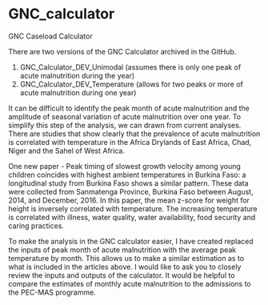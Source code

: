 # GNC_calculator
GNC Caseload Calculator

There are two versions of the GNC Calculator archived in the GitHub. 
1. GNC_Calculator_DEV_Unimodal (assumes there is only one peak of acute malnutrition during the year)
2. GNC_Calculator_DEV_Temperature (allows for two peaks or more of acute malnutrition during one year)

It can be difficult to identify the peak month of acute malnutrition and the amplitude of seasonal variation of acute malnutrition over one year. To simplify this step of the analysis, we can drawn from current analyses.  There are studies that show clearly that the prevalence of acute malnutrition is correlated with temperature in the Africa Drylands of East Africa, Chad, Niger and the Sahel of West Africa. 

One new paper - Peak timing of slowest growth velocity among young children coincides with highest ambient temperatures in Burkina Faso: a longitudinal study  from Burkina Faso shows a similar pattern.  These data were collected from Sanmatenga Province, Burkina Faso between August, 2014, and December, 2016.  In this paper, the mean z-score for weight for height is inversely correlated with temperature. The increasing temperature is correlated with illness, water quality, water availability, food security and caring practices. 

To make the analysis in the GNC calculator easier, I have created replaced the inputs of peak month of acute malnutrition with the average peak temperature by month. This allows us to make a similar estimation as to what is included in the articles above.  I would like to ask you to closely review the inputs and outputs of the calculator.  It would be helpful to compare the estimates of monthly acute malnutrition to the admissions to the PEC-MAS programme. 
